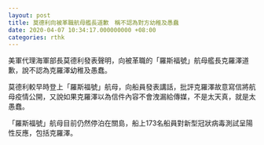 ```yaml
---
layout: post
title: 莫德利向被革職航母艦長道歉　稱不認為對方幼稚及愚蠢
date: 2020-04-07 10:34:17.000000000 +08:00
categories: rthk
---
```


美軍代理海軍部長莫德利發表聲明，向被革職的「羅斯福號」航母艦長克羅澤道歉，說不認為克羅澤幼稚及愚蠢。

莫德利較早時登上「羅斯福號」航母，向船員發表講話，批評克羅澤故意寫信將航母疫情公開，又說如果克羅澤以為信件內容不會洩漏給傳媒，不是太天真，就是太愚蠢。

「羅斯福號」航母目前仍然停泊在關島，船上173名船員對新型冠狀病毒測試呈陽性反應，包括克羅澤。
